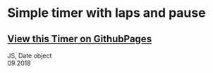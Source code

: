 # Simple timer with laps and pause

## [View this Timer on GithubPages](https://github.com/eugenewolf507/goit-fe-course-timer)

JS, Date object <br />
09.2018